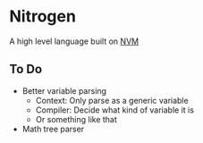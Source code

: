 # Nitrogen

A high level language built on [NVM](https://github.com/jonahisadev/nitrogen-vm)

## To Do

* Better variable parsing
    * Context: Only parse as a generic variable
    * Compiler: Decide what kind of variable it is
    * Or something like that
* Math tree parser